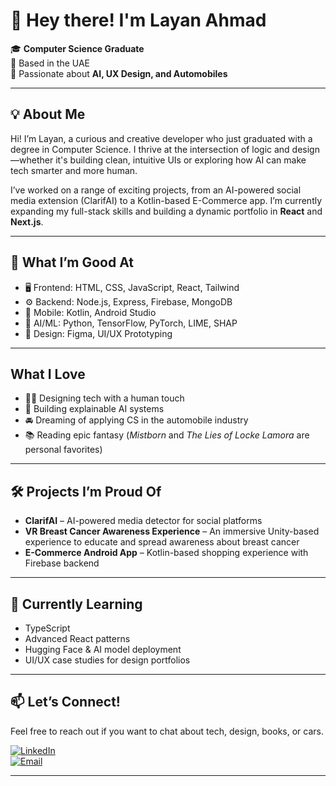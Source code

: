 # 👋 Hey there! I'm Layan Ahmad

🎓 **Computer Science Graduate**  
📍 Based in the UAE  
🧠 Passionate about **AI, UX Design, and Automobiles**

---

## 💡 About Me

Hi! I’m Layan, a curious and creative developer who just graduated with a degree in Computer Science. I thrive at the intersection of logic and design—whether it's building clean, intuitive UIs or exploring how AI can make tech smarter and more human.

I’ve worked on a range of exciting projects, from an AI-powered social media extension (ClarifAI) to a Kotlin-based E-Commerce app. I’m currently expanding my full-stack skills and building a dynamic portfolio in **React** and **Next.js**.

---

## 🔧 What I’m Good At
- 🖥️ Frontend: HTML, CSS, JavaScript, React, Tailwind
- ⚙️ Backend: Node.js, Express, Firebase, MongoDB
- 📱 Mobile: Kotlin, Android Studio
- 🧠 AI/ML: Python, TensorFlow, PyTorch, LIME, SHAP
- 🎨 Design: Figma, UI/UX Prototyping

---

## What I Love
- 👩‍💻 Designing tech with a human touch  
- 🧪 Building explainable AI systems  
- 🚘 Dreaming of applying CS in the automobile industry  
- 📚 Reading epic fantasy (*Mistborn* and *The Lies of Locke Lamora* are personal favorites)

---

## 🛠️ Projects I’m Proud Of
- **ClarifAI** – AI-powered media detector for social platforms  
- **VR Breast Cancer Awareness Experience** – An immersive Unity-based experience to educate and spread awareness about breast cancer 
- **E-Commerce Android App** – Kotlin-based shopping experience with Firebase backend

---

## 🌱 Currently Learning
- TypeScript  
- Advanced React patterns  
- Hugging Face & AI model deployment  
- UI/UX case studies for design portfolios

---

## 📫 Let’s Connect!
Feel free to reach out if you want to chat about tech, design, books, or cars.

[![LinkedIn](https://img.shields.io/badge/LinkedIn-blue?logo=linkedin&style=for-the-badge)](https://www.linkedin.com/in/layan-hazem-1339a4362/)  
[![Email](https://img.shields.io/badge/Email-Me-informational?style=for-the-badge&logo=gmail)](mailto:layo0on2004@gmail.com)

---


